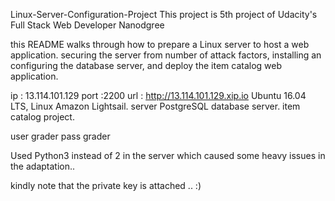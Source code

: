 Linux-Server-Configuration-Project
This project is 5th project of Udacity's Full Stack Web Developer Nanodgree

this README walks through how to prepare a Linux server to host a web application. securing the server from number of attack factors, installing an configuring the database server, and deploy the item catalog web application.

ip : 13.114.101.129
port :2200
url : http://13.114.101.129.xip.io
Ubuntu 16.04 LTS, Linux
Amazon Lightsail. server
PostgreSQL database server.
item catalog project.


user grader 
pass grader

Used Python3 instead of 2 in the server which caused some heavy issues in the adaptation..

kindly note that the private key is attached .. :)
